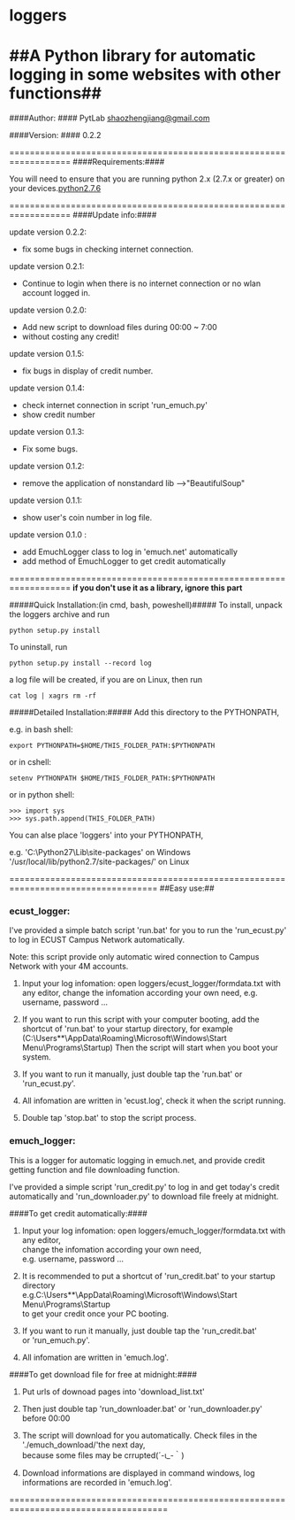 # loggers
##A Python library for automatic logging in some websites with other functions##
==================================================================
####Author: ####
  PytLab <shaozhengjiang@gmail.com>

####Version: ####
  0.2.2

==================================================================
####Requirements:####

  You will need to ensure that you are running python 2.x 
  (2.7.x or greater) on your devices.[python2.7.6](https://www.python.org/download/releases/2.7.6/)
	
==================================================================
####Update info:####

update version 0.2.2:

  * fix some bugs in checking internet connection.

update version 0.2.1:

  * Continue to login when there is no internet connection or no wlan account logged in.
  
update version 0.2.0:

  * Add new script to download files during 00:00 ~ 7:00
  * without costing any credit!
  
update version 0.1.5:

  * fix bugs in display of credit number.
  
update version 0.1.4:

  * check internet connection in script 'run_emuch.py'
  * show credit number
  
update version 0.1.3:

  * Fix some bugs.
  
update version 0.1.2:

  * remove the application of nonstandard lib -->"BeautifulSoup"
 
update version 0.1.1:

  * show user's coin number in log file.
  
update version 0.1.0 : 

  * add EmuchLogger class to log in 'emuch.net' automatically
  * add method of EmuchLogger to get credit automatically
	
==================================================================
**if you don't use it as a library, ignore this part**

#####Quick Installation:(in cmd, bash, poweshell)#####
To install, unpack the loggers archive and run
	
    python setup.py install
To uninstall, run 
	
    python setup.py install --record log
a log file will be created,
if you are on Linux, then run
		
    cat log | xagrs rm -rf

#####Detailed Installation:#####
Add this directory to the PYTHONPATH, 
	
e.g. in bash shell:
	
    export PYTHONPATH=$HOME/THIS_FOLDER_PATH:$PYTHONPATH
or in cshell:
	
    setenv PYTHONPATH $HOME/THIS_FOLDER_PATH:$PYTHONPATH
or in python shell:
	
    >>> import sys
    >>> sys.path.append(THIS_FOLDER_PATH)
You can alse place 'loggers' into your PYTHONPATH, 
	
e.g. 'C:\Python27\Lib\site-packages' on Windows
'/usr/local/lib/python2.7/site-packages/' on Linux

===================================================================================
##Easy use:##

###  ecust_logger:  ###

I've provided a simple batch script 'run.bat' for you to run the 
'run_ecust.py' to log in ECUST Campus Network automatically.

Note: this script provide only automatic wired connection to 
Campus Network with your 4M accounts.

1. Input your log infomation:
   open loggers/ecust_logger/formdata.txt with any editor,
   change the infomation according your own need, 
   e.g. username, password ...

2. If you want to run this script with your computer booting,
   add the shortcut of 'run.bat' to your startup directory, for example
   (C:\Users\**\AppData\Roaming\Microsoft\Windows\Start Menu\Programs\Startup)
   Then the script will start when you boot your system.

3. If you want to run it manually, just double tap the 'run.bat' 
   or 'run_ecust.py'.

4. All infomation are written in 'ecust.log', check it when the script running.

5. Double tap 'stop.bat' to stop the script process.


###  emuch_logger: ###

This is a logger for automatic logging in emuch.net, 
and provide credit getting function and file downloading function.

I've provided a simple script 'run_credit.py' to log in and get today's credit
automatically and  'run_downloader.py' to download file freely at midnight.

####To get credit automatically:####
 1. Input your log infomation:
    open loggers/emuch_logger/formdata.txt with any editor,<br>
    change the infomation according your own need, <br>
    e.g. username, password ...

 2. It is recommended to put a shortcut of 'run_credit.bat' to your startup directory<br>
   e.g.C:\Users\**\AppData\Roaming\Microsoft\Windows\Start Menu\Programs\Startup<br>
   to get your credit once your PC booting.

 3. If you want to run it manually, just double tap the 'run_credit.bat' <br>
   or 'run_emuch.py'.

 4. All infomation are written in 'emuch.log'.

####To get download file for free at midnight:####

 1. Put urls of downoad pages into 'download_list.txt'

 2. Then just double tap 'run_downloader.bat' or 'run_downloader.py' before 00:00

 3. The script will download for you automatically. Check files in the './emuch_download/'the next day,<br>
    because some files may be crrupted(´-ι_-｀)

 4. Download informations are displayed in command windows, log informations are recorded in 'emuch.log'.
	  
=====================================================================================
